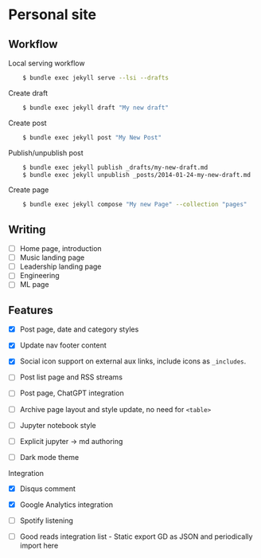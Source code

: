 # Personal site

## Workflow

Local serving workflow
```sh
    $ bundle exec jekyll serve --lsi --drafts
```

Create draft
```sh
    $ bundle exec jekyll draft "My new draft"
```

Create post
```sh
    $ bundle exec jekyll post "My New Post"
```

Publish/unpublish post
```sh
    $ bundle exec jekyll publish _drafts/my-new-draft.md
    $ bundle exec jekyll unpublish _posts/2014-01-24-my-new-draft.md
```

Create page
```sh
    $ bundle exec jekyll compose "My new Page" --collection "pages"
```


## Writing
- [ ] Home page, introduction
- [ ] Music landing page
- [ ] Leadership landing page
- [ ] Engineering 
- [ ] ML page 

## Features
- [x] Post page, date and category styles
- [x] Update nav footer content
- [x] Social icon support on external aux links, include icons as `_includes`.

- [ ] Post list page and RSS streams
- [ ] Post page, ChatGPT integration
- [ ] Archive page layout and style update, no need for `<table>`
- [ ] Jupyter notebook style
- [ ] Explicit jupyter -> md authoring
- [ ] Dark mode theme

Integration
- [x] Disqus comment
- [x] Google Analytics integration

- [ ] Spotify listening
- [ ] Good reads integration list
      - Static export GD as JSON and periodically import here